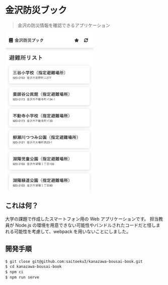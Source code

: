 # 金沢防災ブック

> 金沢の防災情報を確認できるアプリケーション

![](./image.png)

## これは何？

大学の課題で作成したスマートフォン用の Web アプリケーションです。
担当教員が Node.js の環境を用意できない可能性やバンドルされたコードだと怪しまれる可能性を考慮して、webpack を用いないことにしました。

## 開発手順

```bash
$ git close git@github.com:saitoeku3/kanazawa-bousai-book.git
$ cd kanazawa-bousai-book
$ npm ci
$ npm run serve
```
